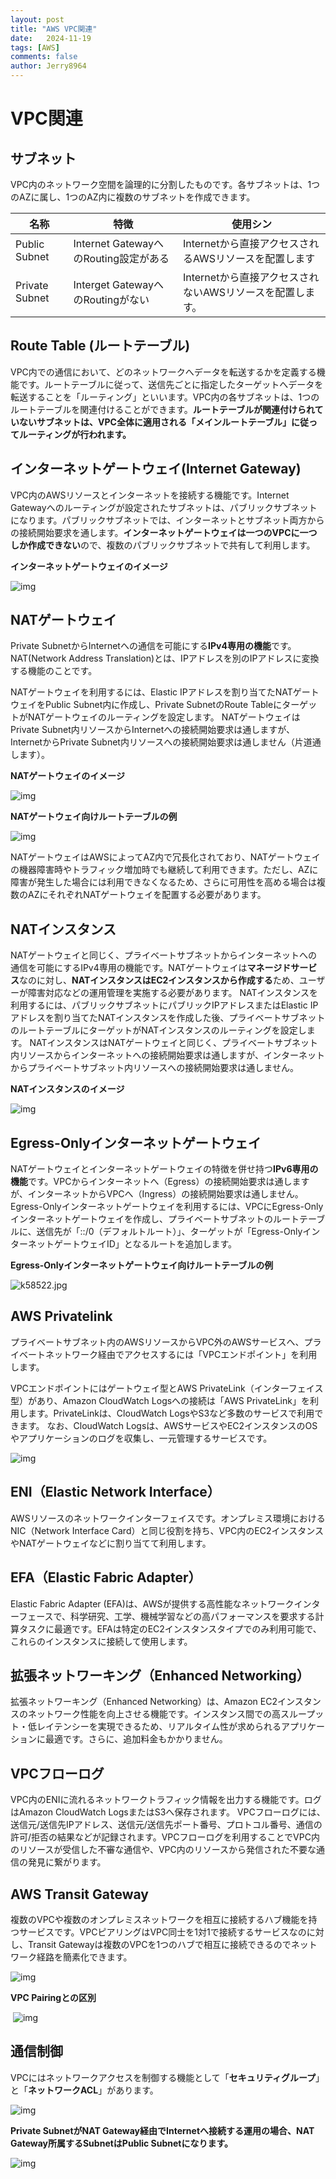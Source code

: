 ```yaml
---
layout: post
title: "AWS VPC関連"
date:   2024-11-19
tags: [AWS]
comments: false
author: Jerry8964
---
```






# VPC関連



## サブネット

VPC内のネットワーク空間を論理的に分割したものです。各サブネットは、1つのAZに属し、1つのAZ内に複数のサブネットを作成できます。

| 名称           | 特徴                                  | 使用シン                                                  |
| -------------- | ------------------------------------- | --------------------------------------------------------- |
| Public Subnet  | Internet GatewayへのRouting設定がある | Internetから直接アクセスされるAWSリソースを配置します     |
| Private Subnet | Interget GatewayへのRoutingがない     | Internetから直接アクセスされないAWSリソースを配置します。 |



## Route Table (ルートテーブル)

VPC内での通信において、どのネットワークへデータを転送するかを定義する機能です。ルートテーブルに従って、送信先ごとに指定したターゲットへデータを転送することを「ルーティング」といいます。VPC内の各サブネットは、1つのルートテーブルを関連付けることができます。**ルートテーブルが関連付けられていないサブネットは、VPC全体に適用される「メインルートテーブル」に従ってルーティングが行われます。**



## インターネットゲートウェイ(Internet Gateway)

VPC内のAWSリソースとインターネットを接続する機能です。Internet Gatewayへのルーティングが設定されたサブネットは、パブリックサブネットになります。パブリックサブネットでは、インターネットとサブネット両方からの接続開始要求を通します。**インターネットゲートウェイは一つのVPCに一つしか作成できない**ので、複数のパブリックサブネットで共有して利用します。

**インターネットゲートウェイのイメージ**

![img](https://ping-t-resouces.com/uploads/question_image/file/22918/k58549.jpg)

## NATゲートウェイ

Private SubnetからInternetへの通信を可能にする**IPv4専用の機能**です。NAT(Network Address Translation)とは、IPアドレスを別のIPアドレスに変換する機能のことです。

NATゲートウェイを利用するには、Elastic IPアドレスを割り当てたNATゲートウェイをPublic Subnet内に作成し、Private SubnetのRoute TableにターゲットがNATゲートウェイのルーティングを設定します。
NATゲートウェイはPrivate Subnet内リソースからInternetへの接続開始要求は通しますが、InternetからPrivate Subnet内リソースへの接続開始要求は通しません（片道通します）。

**NATゲートウェイのイメージ**

![img](https://ping-t-resouces.com/uploads/question_image/file/22920/kk58500.jpg)

**NATゲートウェイ向けルートテーブルの例**

![img](https://ping-t-resouces.com/uploads/question_image/file/22921/k58500.jpg)

NATゲートウェイはAWSによってAZ内で冗長化されており、NATゲートウェイの機器障害時やトラフィック増加時でも継続して利用できます。ただし、AZに障害が発生した場合には利用できなくなるため、さらに可用性を高める場合は複数のAZにそれぞれNATゲートウェイを配置する必要があります。



## NATインスタンス

NATゲートウェイと同じく、プライベートサブネットからインターネットへの通信を可能にするIPv4専用の機能です。NATゲートウェイは**マネージドサービス**なのに対し、**NATインスタンスはEC2インスタンスから作成する**ため、ユーザーが障害対応などの運用管理を実施する必要があります。
NATインスタンスを利用するには、パブリックサブネットにパブリックIPアドレスまたはElastic IPアドレスを割り当てたNATインスタンスを作成した後、プライベートサブネットのルートテーブルにターゲットがNATインスタンスのルーティングを設定します。
NATインスタンスはNATゲートウェイと同じく、プライベートサブネット内リソースからインターネットへの接続開始要求は通しますが、インターネットからプライベートサブネット内リソースへの接続開始要求は通しません。

**NATインスタンスのイメージ**

![img](https://ping-t-resouces.com/uploads/question_image/file/22922/k58523.jpg)



## Egress-Onlyインターネットゲートウェイ

NATゲートウェイとインターネットゲートウェイの特徴を併せ持つ**IPv6専用の機能**です。VPCからインターネットへ（Egress）の接続開始要求は通しますが、インターネットからVPCへ（Ingress）の接続開始要求は通しません。
Egress-Onlyインターネットゲートウェイを利用するには、VPCにEgress-Onlyインターネットゲートウェイを作成し、プライベートサブネットのルートテーブルに、送信先が「::/0（デフォルトルート）」、ターゲットが「Egress-OnlyインターネットゲートウェイID」となるルートを追加します。

**Egress-Onlyインターネットゲートウェイ向けルートテーブルの例**

![k58522.jpg](https://ping-t-resouces.com/uploads/question_image/file/22923/k58522.jpg)



## AWS Privatelink

プライベートサブネット内のAWSリソースからVPC外のAWSサービスへ、プライベートネットワーク経由でアクセスするには「VPCエンドポイント」を利用します。

VPCエンドポイントにはゲートウェイ型とAWS PrivateLink（インターフェイス型）があり、Amazon CloudWatch Logsへの接続は「AWS PrivateLink」を利用します。PrivateLinkは、CloudWatch LogsやS3など多数のサービスで利用できます。
なお、CloudWatch Logsは、AWSサービスやEC2インスタンスのOSやアプリケーションのログを収集し、一元管理するサービスです。

![img](https://ping-t-resouces.com/uploads/question_image/file/22926/k58520.jpg)



## ENI（Elastic Network Interface）

AWSリソースのネットワークインターフェイスです。オンプレミス環境におけるNIC（Network Interface Card）と同じ役割を持ち、VPC内のEC2インスタンスやNATゲートウェイなどに割り当てて利用します。



## EFA（Elastic Fabric Adapter）

Elastic Fabric Adapter (EFA)は、AWSが提供する高性能なネットワークインターフェースで、科学研究、工学、機械学習などの高パフォーマンスを要求する計算タスクに最適です。EFAは特定のEC2インスタンスタイプでのみ利用可能で、これらのインスタンスに接続して使用します。



## 拡張ネットワーキング（Enhanced Networking）

拡張ネットワーキング（Enhanced Networking）は、Amazon EC2インスタンスのネットワーク性能を向上させる機能です。インスタンス間での高スループット・低レイテンシーを実現できるため、リアルタイム性が求められるアプリケーションに最適です。さらに、追加料金もかかりません。



## VPCフローログ

VPC内のENIに流れるネットワークトラフィック情報を出力する機能です。ログはAmazon CloudWatch LogsまたはS3へ保存されます。
VPCフローログには、送信元/送信先IPアドレス、送信元/送信先ポート番号、プロトコル番号、通信の許可/拒否の結果などが記録されます。VPCフローログを利用することでVPC内のリソースが受信した不審な通信や、VPC内のリソースから発信された不要な通信の発見に繋がります。



## AWS Transit Gateway

複数のVPCや複数のオンプレミスネットワークを相互に接続するハブ機能を持つサービスです。VPCピアリングはVPC同士を1対1で接続するサービスなのに対し、Transit Gatewayは複数のVPCを1つのハブで相互に接続できるのでネットワーク経路を簡素化できます。

![img](https://ping-t-resouces.com/uploads/question_image/file/22930/kk58727.jpg)

**VPC Pairingとの区別**

​	![img](https://ping-t-resouces.com/uploads/question_image/file/22929/k58727.jpg)



## 通信制御

VPCにはネットワークアクセスを制御する機能として「**セキュリティグループ**」と「**ネットワークACL**」があります。

![img](https://ping-t-resouces.com/uploads/question_image/file/25982/kk58337.jpg)

**Private SubnetがNAT Gateway経由でInternetへ接続する運用の場合、NAT Gateway所属するSubnetはPublic Subnetになります。**

![img](https://ping-t-resouces.com/uploads/question_image/file/22920/kk58500.jpg)